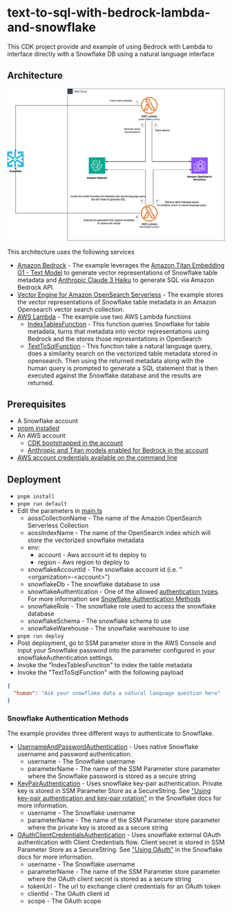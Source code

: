 # text-to-sql-with-bedrock-lambda-and-snowflake
This CDK project provide and example of using Bedrock with Lambda to interface directly with a Snowflake DB using a natural language interface

## Architecture

![architecture.drawio.png](images%2Farchitecture.drawio.png)

This architecture uses the following services

* [Amazon Bedrock](https://aws.amazon.com/bedrock/) - The example leverages the [Amazon Titan Embedding G1 - Text Model](https://docs.aws.amazon.com/bedrock/latest/userguide/titan-embedding-models.html) to generate vector representations of Snowflake table metadata and [Anthropic Claude 3 Haiku](https://docs.aws.amazon.com/bedrock/latest/userguide/model-parameters-anthropic-claude-messages.html) to generate SQL via Amazon Bedrock API.
* [Vector Engine for Amazon OpenSearch Serverless](https://aws.amazon.com/opensearch-service/serverless-vector-engine/) - The example stores the vector representations of Snowflake table metadata in an Amazon Opensearch vector search collection.
* [AWS Lambda](https://aws.amazon.com/lambda/) - The example use two AWS Lambda functions
  * [IndexTablesFunction](packages%2Finfrastructure%2Fsrc%2Fruntime%2Fhandlers%2FIndexTables.ts) - This function queries Snowflake for table metadata, turns that metadata into vector representations using Bedrock and the stores those representations in OpenSearch
  * [TextToSqlFunction](packages%2Finfrastructure%2Fsrc%2Fruntime%2Fhandlers%2FTextToSql.ts) - This function take a natural language query, does a similarity search on the vectorized table metadata stored in opensearch. Then using the returned metadata along with the human query is prompted to generate a SQL statement that is then executed against the Snowflake database and the results are returned.


## Prerequisites

* A Snowflake account
* [pnpm installed](https://pnpm.io/installation)
* An AWS account
  * [CDK bootstrapped in the account](https://docs.aws.amazon.com/cdk/v2/guide/bootstrapping.html)
  * [Anthropic and Titan models enabled for Bedrock in the account](https://docs.aws.amazon.com/bedrock/latest/userguide/model-access.html)
* [AWS account credentials available on the command line](https://docs.aws.amazon.com/cli/latest/userguide/cli-chap-authentication.html) 

## Deployment

* `pnpm install`
* `pnpm run default`
* Edit the parameters in [main.ts](packages%2Finfrastructure%2Fsrc%2Fmain.ts)
  * aossCollectionName - The name of the Amazon OpenSearch Serverless Collection
  * aossIndexName - The name of the OpenSearch index which will store the vectorized snowflake metadata
  * env: 
    * account - Aws account id to deploy to 
    * region - Aws region to deploy to
  * snowflakeAccountId - The snowflake account id (i.e. "\<organization>-\<account>")
  * snowflakeDb - The snowflake database to use
  * snowflakeAuthentication - One of the allowed [authentication types](packages%2Finfrastructure%2Fsrc%2Fruntime%2Futils%2FSnowflake.ts#L94). For more information see [Snowflake Authentication Methods](#Snowflake_Authentication_Methods)
  * snowflakeRole - The snowflake role used to access the snowflake database
  * snowflakeSchema - The snowflake schema to use
  * snowflakeWarehouse - The snowflake warehouse to use
* `pnpm run deploy`
* Post deployment, go to SSM parameter store in the AWS Console and input your Snowflake password into the parameter configured in your snowflakeAuthentication settings.
* Invoke the "IndexTablesFunction" to index the table metadata
* Invoke the "TextToSqlFunction" with the following payload
```json
{
  "human": "Ask your snowflake data a natural language question here"
} 
```

### Snowflake Authentication Methods

The example provides three different ways to authenticate to Snowflake. 

* [UsernameAndPasswordAuthentication](packages%2Finfrastructure%2Fsrc%2Fruntime%2Futils%2FSnowflake.ts#L54) - Uses native Snowflake username and password authentication.
  * username - The Snowflake username
  * parameterName - The name of the SSM Parameter store parameter where the Snowflake password is stored as a secure string
* [KeyPairAuthentication](packages%2Finfrastructure%2Fsrc%2Fruntime%2Futils%2FSnowflake.ts#L67) - Uses snowflake key-pair authentication. Private key is stored in SSM Parameter Store as a SecureString. See ["Using key-pair authentication and key-pair rotation"](https://docs.snowflake.com/en/developer-guide/node-js/nodejs-driver-authenticate#using-key-pair-authentication-and-key-pair-rotation) in the Snowflake docs for more information.
  * username - The Snowflake username
  * parameterName - The name of the SSM Parameter store parameter where the private key is stored as a secure string
* [OAuthClientCredentialsAuthentication](packages%2Finfrastructure%2Fsrc%2Fruntime%2Futils%2FSnowflake.ts#L80) - Uses snowflake external OAuth authentication with Client Credentials flow. Client secret is stored in SSM Parameter Store as a SecureString. See ["Using OAuth"](https://docs.snowflake.com/en/developer-guide/node-js/nodejs-driver-authenticate#using-oauth) in the Snowflake docs for more information.
  * username - The Snowflake username
  * parameterName - The name of the SSM Parameter store parameter where the OAuth client secret is stored as a secure string
  * tokenUrl - The url to exchange client credentials for an OAuth token
  * clientId - The OAuth client id
  * scope - The OAuth scope